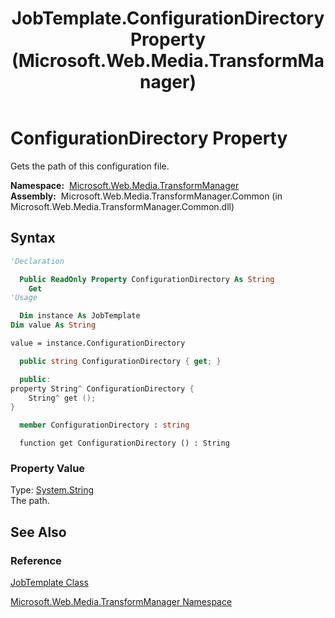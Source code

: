 ﻿---
title: JobTemplate.ConfigurationDirectory Property (Microsoft.Web.Media.TransformManager)
TOCTitle: ConfigurationDirectory Property
ms:assetid: P:Microsoft.Web.Media.TransformManager.JobTemplate.ConfigurationDirectory
ms:mtpsurl: https://msdn.microsoft.com/en-us/library/microsoft.web.media.transformmanager.jobtemplate.configurationdirectory(v=VS.90)
ms:contentKeyID: 35520685
ms.date: 06/14/2012
mtps_version: v=VS.90
f1_keywords:
- Microsoft.Web.Media.TransformManager.JobTemplate.get_ConfigurationDirectory
- Microsoft.Web.Media.TransformManager.JobTemplate.ConfigurationDirectory
dev_langs:
- csharp
- jscript
- vb
- FSharp
- cpp
api_location:
- Microsoft.Web.Media.TransformManager.Common.dll
api_name:
- Microsoft.Web.Media.TransformManager.JobTemplate.ConfigurationDirectory
- Microsoft.Web.Media.TransformManager.JobTemplate.get_ConfigurationDirectory
api_type:
- Managed
topic_type:
- apiref
- kbSyntax
product_family_name: VS
ROBOTS: INDEX,FOLLOW
---

# ConfigurationDirectory Property

Gets the path of this configuration file.

**Namespace:**  [Microsoft.Web.Media.TransformManager](microsoft-web-media-transformmanager-namespace.md)  
**Assembly:**  Microsoft.Web.Media.TransformManager.Common (in Microsoft.Web.Media.TransformManager.Common.dll)

## Syntax

```vb
'Declaration

  Public ReadOnly Property ConfigurationDirectory As String
    Get
'Usage

  Dim instance As JobTemplate
Dim value As String

value = instance.ConfigurationDirectory
```

```csharp
  public string ConfigurationDirectory { get; }
```

```cpp
  public:
property String^ ConfigurationDirectory {
    String^ get ();
}
```

``` fsharp
  member ConfigurationDirectory : string
```

```jscript
  function get ConfigurationDirectory () : String
```

### Property Value

Type: [System.String](https://msdn.microsoft.com/library/s1wwdcbf)  
The path.  

## See Also

### Reference

[JobTemplate Class](jobtemplate-class-microsoft-web-media-transformmanager.md)

[Microsoft.Web.Media.TransformManager Namespace](microsoft-web-media-transformmanager-namespace.md)

